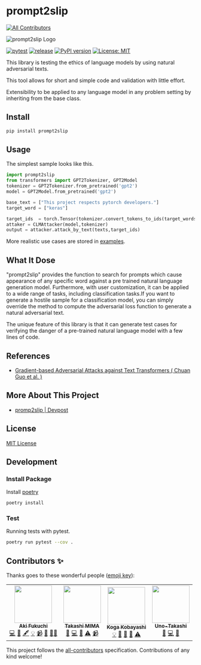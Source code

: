 # prompt2slip
<!-- ALL-CONTRIBUTORS-BADGE:START - Do not remove or modify this section -->
[![All Contributors](https://img.shields.io/badge/all_contributors-4-orange.svg?style=flat-square)](#contributors-)
<!-- ALL-CONTRIBUTORS-BADGE:END -->


![prompt2slip Logo](https://user-images.githubusercontent.com/32987034/140047469-32909981-eec5-4cfd-87ab-76010305b67f.png)


[![pytest](https://github.com/SecHack365-Fans/prompt2slip_proto/actions/workflows/pytest.yml/badge.svg)](https://github.com/SecHack365-Fans/prompt2slip/actions/workflows/pytest.yml)
[![release](https://github.com/SecHack365-Fans/prompt2slip/actions/workflows/release.yml/badge.svg?branch=main)](https://github.com/SecHack365-Fans/prompt2slip/actions/workflows/release.yml)
[![PyPI version](https://badge.fury.io/py/prompt2slip.svg)](https://badge.fury.io/py/prompt2slip)
[![License: MIT](https://img.shields.io/badge/License-MIT-yellow.svg)](https://github.com/SecHack365-Fans/prompt2slip/blob/main/LICENSE)

This library is testing the ethics of language models by using natural adversarial texts.

This tool allows for short and simple code and validation with little effort.

Extensibility to be applied to any language model in any problem setting by inheriting from the base class.


## Install

```bash
pip install prompt2slip
```


## Usage

The simplest sample looks like this.


```python
import prompt2slip
from transformers import GPT2Tokenizer, GPT2Model
tokenizer = GPT2Tokenizer.from_pretrained('gpt2')
model = GPT2Model.from_pretrained('gpt2')

base_text = ["This project respects pytorch developers."]
target_word = ["keras"]

target_ids  = torch.Tensor(tokenizer.convert_tokens_to_ids(target_words))
attaker = CLMAttacker(model,tokenizer)
output = attacker.attack_by_text(texts,target_ids)
```

More realistic use cases are stored in [examples](https://github.com/SecHack365-Fans/prompt2slip/tree/main/examples).

## What It Dose

"prompt2slip" provides the function to search for prompts which cause appearance of any specific word against a pre trained natural language generation model. Furthermore, with user customization, it can be applied to a wide range of tasks, including classification tasks.If you want to generate a hostile sample for a classification model, you can simply override the method to compute the adversarial loss function to generate a natural adversarial text.

The unique feature of this library is that it can generate test cases for verifying the danger of a pre-trained natural language model with a few lines of code.

## References

- [Gradient-based Adversarial Attacks against Text Transformers ( Chuan Guo et al. ) ](https://arxiv.org/abs/2104.13733)

## More About This Project

- [promp2slip | Devpost](https://devpost.com/software/promp2slip)

## License

[MIT License](https://github.com/SecHack365-Fans/prompt2slip/blob/main/LICENSE)

## Development

### Install Package

Install [poetry](https://python-poetry.org/docs/#installation)

```bash
poetry install
```

### Test

Running tests with pytest.

```bash
poetry run pytest --cov .
```


## Contributors ✨

Thanks goes to these wonderful people ([emoji key](https://allcontributors.org/docs/en/emoji-key)):

<!-- ALL-CONTRIBUTORS-LIST:START - Do not remove or modify this section -->
<!-- prettier-ignore-start -->
<!-- markdownlint-disable -->
<table>
  <tr>
    <td align="center"><a href="https://github.com/akiFQC"><img src="https://avatars.githubusercontent.com/u/32811500?v=4?s=100" width="100px;" alt=""/><br /><sub><b>Aki Fukuchi</b></sub></a><br /><a href="https://github.com/SecHack365-Fans/prompt2slip/commits?author=akiFQC" title="Code">💻</a> <a href="https://github.com/SecHack365-Fans/prompt2slip/issues?q=author%3AakiFQC" title="Bug reports">🐛</a> <a href="#content-akiFQC" title="Content">🖋</a> <a href="#example-akiFQC" title="Examples">💡</a> <a href="#video-akiFQC" title="Videos">📹</a> <a href="https://github.com/SecHack365-Fans/prompt2slip/pulls?q=is%3Apr+reviewed-by%3AakiFQC" title="Reviewed Pull Requests">👀</a> <a href="#mentoring-akiFQC" title="Mentoring">🧑‍🏫</a></td>
    <td align="center"><a href="http://task4233.dev"><img src="https://avatars.githubusercontent.com/u/29667656?v=4?s=100" width="100px;" alt=""/><br /><sub><b>Takashi MIMA</b></sub></a><br /><a href="https://github.com/SecHack365-Fans/prompt2slip/issues?q=author%3Atask4233" title="Bug reports">🐛</a> <a href="https://github.com/SecHack365-Fans/prompt2slip/commits?author=task4233" title="Code">💻</a> <a href="https://github.com/SecHack365-Fans/prompt2slip/commits?author=task4233" title="Documentation">📖</a> <a href="https://github.com/SecHack365-Fans/prompt2slip/commits?author=task4233" title="Tests">⚠️</a> <a href="#video-task4233" title="Videos">📹</a></td>
    <td align="center"><a href="https://www.kajyuuen.com/about"><img src="https://avatars.githubusercontent.com/u/15792784?v=4?s=100" width="100px;" alt=""/><br /><sub><b>Koga Kobayashi</b></sub></a><br /><a href="#example-kajyuuen" title="Examples">💡</a> <a href="#ideas-kajyuuen" title="Ideas, Planning, & Feedback">🤔</a> <a href="#question-kajyuuen" title="Answering Questions">💬</a> <a href="https://github.com/SecHack365-Fans/prompt2slip/pulls?q=is%3Apr+reviewed-by%3Akajyuuen" title="Reviewed Pull Requests">👀</a> <a href="https://github.com/SecHack365-Fans/prompt2slip/commits?author=kajyuuen" title="Tests">⚠️</a></td>
    <td align="center"><a href="https://github.com/Uno-Takashi"><img src="https://avatars.githubusercontent.com/u/32987034?v=4?s=100" width="100px;" alt=""/><br /><sub><b>Uno-Takashi</b></sub></a><br /><a href="https://github.com/SecHack365-Fans/prompt2slip/issues?q=author%3AUno-Takashi" title="Bug reports">🐛</a> <a href="https://github.com/SecHack365-Fans/prompt2slip/commits?author=Uno-Takashi" title="Code">💻</a> <a href="https://github.com/SecHack365-Fans/prompt2slip/commits?author=Uno-Takashi" title="Documentation">📖</a></td>
  </tr>
</table>

<!-- markdownlint-restore -->
<!-- prettier-ignore-end -->

<!-- ALL-CONTRIBUTORS-LIST:END -->

This project follows the [all-contributors](https://github.com/all-contributors/all-contributors) specification. Contributions of any kind welcome!